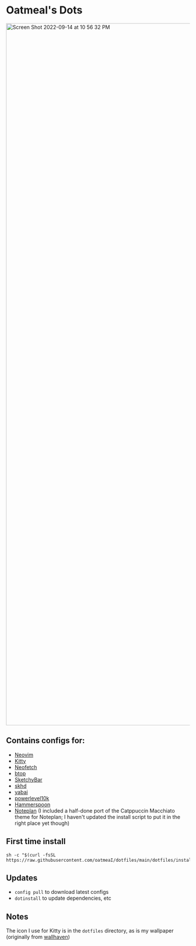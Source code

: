 # Oatmeal's Dots

<img width="1920" alt="Screen Shot 2022-09-14 at 10 56 32 PM" src="https://user-images.githubusercontent.com/1302124/190325580-b1f630f1-9aaa-47a8-871f-356f6a4dfb70.png">


## Contains configs for:

- [Neovim](https://neovim.io/)
- [Kitty](https://sw.kovidgoyal.net/kitty/)
- [Neofetch](https://github.com/dylanaraps/neofetch)
- [btop](https://github.com/aristocratos/btop)
- [SketchyBar](https://felixkratz.github.io/SketchyBar/)
- [skhd](https://github.com/koekeishiya/skhd)
- [yabai](https://github.com/koekeishiya/yabai)
- [powerlevel10k](https://github.com/romkatv/powerlevel10k)
- [Hammerspoon](https://www.hammerspoon.org/)
- [Noteplan](https://noteplan.co/) (I included a half-done port of the Catppuccin Macchiato theme for Noteplan; I haven't updated the install script to put it in the right place yet though)

## First time install

```
sh -c "$(curl -fsSL https://raw.githubusercontent.com/oatmeaI/dotfiles/main/dotfiles/install.sh)"
```

## Updates

- `config pull` to download latest configs
- `dotinstall` to update dependencies, etc

## Notes
The icon I use for Kitty is in the `dotfiles` directory, as is my wallpaper (originally from [wallhaven](https://wallhaven.cc/))
